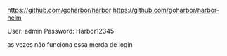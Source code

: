 https://github.com/goharbor/harbor
https://github.com/goharbor/harbor-helm

User: admin
Password: Harbor12345

as vezes não funciona essa merda de login